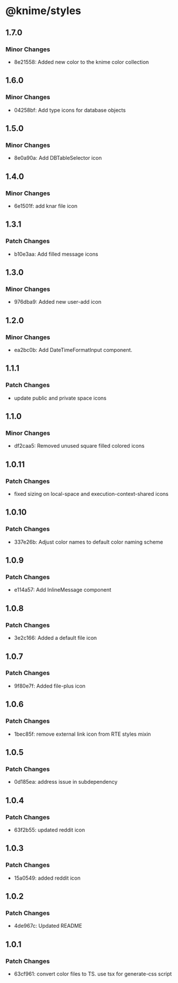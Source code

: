 # @knime/styles

## 1.7.0

### Minor Changes

- 8e21558: Added new color to the knime color collection

## 1.6.0

### Minor Changes

- 04258bf: Add type icons for database objects

## 1.5.0

### Minor Changes

- 8e0a90a: Add DBTableSelector icon

## 1.4.0

### Minor Changes

- 6e1501f: add knar file icon

## 1.3.1

### Patch Changes

- b10e3aa: Add filled message icons

## 1.3.0

### Minor Changes

- 976dba9: Added new user-add icon

## 1.2.0

### Minor Changes

- ea2bc0b: Add DateTimeFormatInput component.

## 1.1.1

### Patch Changes

- update public and private space icons

## 1.1.0

### Minor Changes

- df2caa5: Removed unused square filled colored icons

## 1.0.11

### Patch Changes

- fixed sizing on local-space and execution-context-shared icons

## 1.0.10

### Patch Changes

- 337e26b: Adjust color names to default color naming scheme

## 1.0.9

### Patch Changes

- e114a57: Add InlineMessage component

## 1.0.8

### Patch Changes

- 3e2c166: Added a default file icon

## 1.0.7

### Patch Changes

- 9f80e7f: Added file-plus icon

## 1.0.6

### Patch Changes

- 1bec85f: remove external link icon from RTE styles mixin

## 1.0.5

### Patch Changes

- 0d185ea: address issue in subdependency

## 1.0.4

### Patch Changes

- 63f2b55: updated reddit icon

## 1.0.3

### Patch Changes

- 15a0549: added reddit icon

## 1.0.2

### Patch Changes

- 4de967c: Updated README

## 1.0.1

### Patch Changes

- 63cf961: convert color files to TS. use tsx for generate-css script
